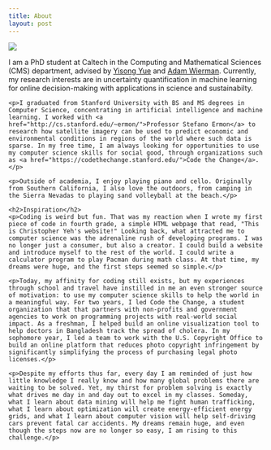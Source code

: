 ```yaml
---
title: About
layout: post
---
```


<div class="row content-row">
<div class="col-12 col-sm-4">
    <img src="{{ site.baseurl }}/images/bio.jpg">
</div>
<div class="col-12 col-sm-8">
    <p>I am a PhD student at Caltech in the Computing and Mathematical Sciences (CMS) department, advised by <a href="http://www.yisongyue.com/">Yisong Yue</a> and <a href="https://adamwierman.com/">Adam Wierman</a>. Currently, my research interests are in uncertainty quantification in machine learning for online decision-making with applications in science and sustainabilty.</p>

    <p>I graduated from Stanford University with BS and MS degrees in Computer Science, concentrating in artificial intelligence and machine learning. I worked with <a href="http://cs.stanford.edu/~ermon/">Professor Stefano Ermon</a> to research how satellite imagery can be used to predict economic and environmental conditions in regions of the world where such data is sparse. In my free time, I am always looking for opportunities to use my computer science skills for social good, through organizations such as <a href="https://codethechange.stanford.edu/">Code the Change</a>.</p>

    <p>Outside of academia, I enjoy playing piano and cello. Originally from Southern California, I also love the outdoors, from camping in the Sierra Nevadas to playing sand volleyball at the beach.</p>

    <h2>Inspiration</h2>
    <p>Coding is weird but fun. That was my reaction when I wrote my first piece of code in fourth grade, a simple HTML webpage that read, "This is Christopher Yeh's website!" Looking back, what attracted me to computer science was the adrenaline rush of developing programs. I was no longer just a consumer, but also a creator. I could build a website and introduce myself to the rest of the world. I could write a calculator program to play Pacman during math class. At that time, my dreams were huge, and the first steps seemed so simple.</p>

    <p>Today, my affinity for coding still exists, but my experiences through school and travel have instilled in me an even stronger source of motivation: to use my computer science skills to help the world in a meaningful way. For two years, I led Code the Change, a student organization that that partners with non-profits and government agencies to work on programming projects with real-world social impact. As a freshman, I helped build an online visualization tool to help doctors in Bangladesh track the spread of cholera. In my sophomore year, I led a team to work with the U.S. Copyright Office to build an online platform that reduces photo copyright infringement by significantly simplifying the process of purchasing legal photo licenses.</p>

    <p>Despite my efforts thus far, every day I am reminded of just how little knowledge I really know and how many global problems there are waiting to be solved. Yet, my thirst for problem solving is exactly what drives me day in and day out to excel in my classes. Someday, what I learn about data mining will help me fight human trafficking, what I learn about optimization will create energy-efficient energy grids, and what I learn about computer vision will help self-driving cars prevent fatal car accidents. My dreams remain huge, and even though the steps now are no longer so easy, I am rising to this challenge.</p>
</div>
</div>
